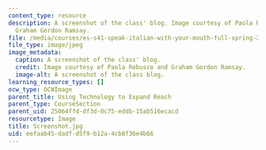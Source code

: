 ```yaml
---
content_type: resource
description: A screenshot of the class' blog. Image courtesy of Paola Rebusco and
  Graham Gordon Ramsay.
file: /media/courses/es-s41-speak-italian-with-your-mouth-full-spring-2012/eefaab45dadfd5f9b12a4cb8f36e4b66_Screenshot.jpg
file_type: image/jpeg
image_metadata:
  caption: A screenshot of the class' blog.
  credit: Image courtesy of Paola Rebusco and Graham Gordon Ramsay.
  image-alt: A screenshot of the class blog.
learning_resource_types: []
ocw_type: OCWImage
parent_title: Using Technology to Expand Reach
parent_type: CourseSection
parent_uid: 25064ffd-df3d-0c75-eddb-15ab516ecacd
resourcetype: Image
title: Screenshot.jpg
uid: eefaab45-dadf-d5f9-b12a-4cb8f36e4b66
---
```

